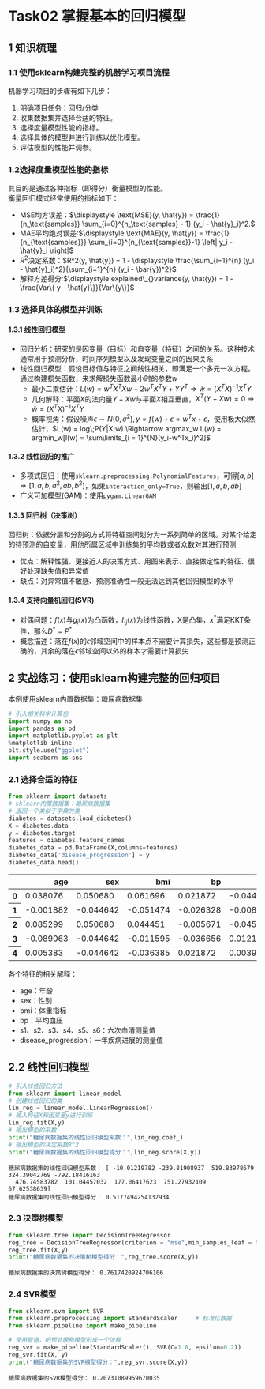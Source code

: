 # Task02 掌握基本的回归模型

## 1 知识梳理

### 1.1 使用sklearn构建完整的机器学习项目流程
机器学习项目的步骤有如下几步：
1. 明确项目任务：回归/分类
2. 收集数据集并选择合适的特征。
3. 选择度量模型性能的指标。
4. 选择具体的模型并进行训练以优化模型。
5. 评估模型的性能并调参。

### 1.2选择度量模型性能的指标

其目的是通过各种指标（即得分）衡量模型的性能。  
衡量回归模式经常使用的指标如下：
- MSE均方误差：$\displaystyle \text{MSE}(y, \hat{y}) = \frac{1}{n_\text{samples}} \sum_{i=0}^{n_\text{samples} - 1} (y_i - \hat{y}_i)^2.$
- MAE平均绝对误差:$\displaystyle \text{MAE}(y, \hat{y}) = \frac{1}{n_{\text{samples}}} \sum_{i=0}^{n_{\text{samples}}-1} \left| y_i - \hat{y}_i \right|$
- $R^2$决定系数：$R^2(y, \hat{y}) = 1 - \displaystyle \frac{\sum_{i=1}^{n} (y_i - \hat{y}_i)^2}{\sum_{i=1}^{n} (y_i - \bar{y})^2}$
- 解释方差得分:$\displaystyle explained\_{}variance(y, \hat{y}) = 1 - \frac{Var\{ y - \hat{y}\}}{Var\{y\}}$

### 1.3 选择具体的模型并训练

#### 1.3.1 线性回归模型
- 回归分析：研究的是因变量（目标）和自变量（特征）之间的关系。这种技术通常用于预测分析，时间序列模型以及发现变量之间的因果关系
- 线性回归模型：假设目标值与特征之间线性相关，即满足一个多元一次方程。通过构建损失函数，来求解损失函数最小时的参数$w$
  - 最小二乘估计：$L(w)=w^T X^TXw-2w^T X^T Y + YY^T \Rightarrow \hat{w}=(X^TX)^{-1}X^TY$
  - 几何解释：平面$X$的法向量$Y-Xw$与平面$X$相互垂直，$X^T(Y-Xw)=0 \Rightarrow \hat{w}=(X^TX)^{-1}X^TY$
  - 概率视角：假设噪声$\epsilon \backsim N(0,\sigma^2),y=f(w)+\epsilon=w^Tx+\epsilon$，使用极大似然估计，$L(w) = log\;P(Y|X;w) \Rightarrow argmax_w L(w) = argmin_w[l(w) = \sum\limits_{i = 1}^{N}(y_i-w^Tx_i)^2]$

#### 1.3.2 线性回归的推广
  - 多项式回归：使用`sklearn.preprocessing.PolynomialFeatures`，可得$[a,b] \Rightarrow [1,a,b,a^2,ab,b^2]$，如果`interaction_only=True`，则输出$[1,a,b,ab]$ 
  - 广义可加模型(GAM)：使用`pygam.LinearGAM`

#### 1.3.3 回归树（决策树）
回归树：依据分层和分割的方式将特征空间划分为一系列简单的区域。对某个给定的待预测的自变量，用他所属区域中训练集的平均数或者众数对其进行预测
  - 优点：解释性强、更接近人的决策方式、用图来表示、直接做定性的特征、很好处理缺失值和异常值
  - 缺点：对异常值不敏感、预测准确性一般无法达到其他回归模型的水平

#### 1.3.4 支持向量机回归(SVR)
- 对偶问题：$f(x)$与$g_i(x)$为凸函数，$h_j(x)$为线性函数，X是凸集，$x^*$满足KKT条件，那么$D^* = P^*$
- 概念描述：落在$f(x)$的$\epsilon$邻域空间中的样本点不需要计算损失，这些都是预测正确的，其余的落在$\epsilon$邻域空间以外的样本才需要计算损失

## 2 实战练习：使用sklearn构建完整的回归项目

本例使用sklearn内置数据集：糖尿病数据集


```python
# 引入相关科学计算包
import numpy as np
import pandas as pd
import matplotlib.pyplot as plt
%matplotlib inline 
plt.style.use("ggplot")      
import seaborn as sns
```

### 2.1 选择合适的特征


```python
from sklearn import datasets
# sklearn内置数据集：糖尿病数据集
# 返回一个类似于字典的类
diabetes = datasets.load_diabetes() 
X = diabetes.data
y = diabetes.target
features = diabetes.feature_names
diabetes_data = pd.DataFrame(X,columns=features)
diabetes_data['disease_progression'] = y
diabetes_data.head()
```




<div>
<style scoped>
    .dataframe tbody tr th:only-of-type {
        vertical-align: middle;
    }

    .dataframe tbody tr th {
        vertical-align: top;
    }

    .dataframe thead th {
        text-align: right;
    }
</style>
<table border="0" class="dataframe">
  <thead>
    <tr style="text-align: right;">
      <th></th>
      <th>age</th>
      <th>sex</th>
      <th>bmi</th>
      <th>bp</th>
      <th>s1</th>
      <th>s2</th>
      <th>s3</th>
      <th>s4</th>
      <th>s5</th>
      <th>s6</th>
      <th>disease_progression</th>
    </tr>
  </thead>
  <tbody>
    <tr>
      <th>0</th>
      <td>0.038076</td>
      <td>0.050680</td>
      <td>0.061696</td>
      <td>0.021872</td>
      <td>-0.044223</td>
      <td>-0.034821</td>
      <td>-0.043401</td>
      <td>-0.002592</td>
      <td>0.019908</td>
      <td>-0.017646</td>
      <td>151.0</td>
    </tr>
    <tr>
      <th>1</th>
      <td>-0.001882</td>
      <td>-0.044642</td>
      <td>-0.051474</td>
      <td>-0.026328</td>
      <td>-0.008449</td>
      <td>-0.019163</td>
      <td>0.074412</td>
      <td>-0.039493</td>
      <td>-0.068330</td>
      <td>-0.092204</td>
      <td>75.0</td>
    </tr>
    <tr>
      <th>2</th>
      <td>0.085299</td>
      <td>0.050680</td>
      <td>0.044451</td>
      <td>-0.005671</td>
      <td>-0.045599</td>
      <td>-0.034194</td>
      <td>-0.032356</td>
      <td>-0.002592</td>
      <td>0.002864</td>
      <td>-0.025930</td>
      <td>141.0</td>
    </tr>
    <tr>
      <th>3</th>
      <td>-0.089063</td>
      <td>-0.044642</td>
      <td>-0.011595</td>
      <td>-0.036656</td>
      <td>0.012191</td>
      <td>0.024991</td>
      <td>-0.036038</td>
      <td>0.034309</td>
      <td>0.022692</td>
      <td>-0.009362</td>
      <td>206.0</td>
    </tr>
    <tr>
      <th>4</th>
      <td>0.005383</td>
      <td>-0.044642</td>
      <td>-0.036385</td>
      <td>0.021872</td>
      <td>0.003935</td>
      <td>0.015596</td>
      <td>0.008142</td>
      <td>-0.002592</td>
      <td>-0.031991</td>
      <td>-0.046641</td>
      <td>135.0</td>
    </tr>
  </tbody>
</table>
</div>



各个特征的相关解释：
- age：年龄
- sex：性别
- bmi：体重指标
- bp：平均血压
- s1、s2、s3、s4、s5、s6：六次血清测量值
- disease_progression：一年疾病进展的测量值

## 2.2 线性回归模型 


```python
# 引入线性回归方法
from sklearn import linear_model
# 创建线性回归的类
lin_reg = linear_model.LinearRegression()    
# 输入特征X和因变量y进行训练
lin_reg.fit(X,y)
# 输出模型的系数
print("糖尿病数据集的线性回归模型系数：",lin_reg.coef_)
# 输出模型的决定系数R^2
print("糖尿病数据集的线性回归模型得分：",lin_reg.score(X,y))    
```

    糖尿病数据集的线性回归模型系数： [ -10.01219782 -239.81908937  519.83978679  324.39042769 -792.18416163
      476.74583782  101.04457032  177.06417623  751.27932109   67.62538639]
    糖尿病数据集的线性回归模型得分： 0.5177494254132934
    

### 2.3 决策树模型


```python
from sklearn.tree import DecisionTreeRegressor    
reg_tree = DecisionTreeRegressor(criterion = "mse",min_samples_leaf = 5)
reg_tree.fit(X,y)
print("糖尿病数据集的决策树模型得分：",reg_tree.score(X,y))
```

    糖尿病数据集的决策树模型得分： 0.7617420924706106
    

### 2.4 SVR模型


```python
from sklearn.svm import SVR
from sklearn.preprocessing import StandardScaler     # 标准化数据
from sklearn.pipeline import make_pipeline   

# 使用管道，把预处理和模型形成一个流程
reg_svr = make_pipeline(StandardScaler(), SVR(C=1.0, epsilon=0.2))
reg_svr.fit(X, y)
print("糖尿病数据集的SVR模型得分：",reg_svr.score(X,y))
```

    糖尿病数据集的SVR模型得分： 0.20731089959670035
    
